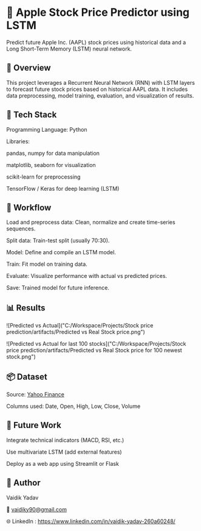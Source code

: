 # 🍏 Apple Stock Price Predictor using LSTM

Predict future Apple Inc. (AAPL) stock prices using historical data and a Long Short-Term Memory (LSTM) neural network.


## 📌 Overview

This project leverages a Recurrent Neural Network (RNN) with LSTM layers to forecast future stock prices based on historical AAPL data. It includes data preprocessing, model training, evaluation, and visualization of results.


## 🧠 Tech Stack

Programming Language: Python

Libraries:

pandas, numpy for data manipulation

matplotlib, seaborn for visualization

scikit-learn for preprocessing

TensorFlow / Keras for deep learning (LSTM)


## 🔄 Workflow

Load and preprocess data: Clean, normalize and create time-series sequences.

Split data: Train-test split (usually 70:30).

Model: Define and compile an LSTM model.

Train: Fit model on training data.

Evaluate: Visualize performance with actual vs predicted prices.

Save: Trained model for future inference.


## 📊 Results

![Predicted vs Actual]("C:/Workspace/Projects/Stock price prediction/artifacts/Predicted vs Real Stock price.png")

![Predicted vs Actual for last 100 stocks]("C:/Workspace/Projects/Stock price prediction/artifacts/Predicted vs Real Stock price for 100 newest stock.png")


## 📦 Dataset

Source: [Yahoo Finance](https://finance.yahoo.com/quote/AAPL/history/?p=AAPL)

Columns used: Date, Open, High, Low, Close, Volume


## 📌 Future Work

Integrate technical indicators (MACD, RSI, etc.)

Use multivariate LSTM (add external features)

Deploy as a web app using Streamlit or Flask


## 🙌 Author

Vaidik Yadav

📧 vaidiky90@gmail.com

🌐 LinkedIn : https://www.linkedin.com/in/vaidik-yadav-260a60248/

